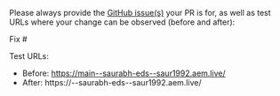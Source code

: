 Please always provide the [GitHub issue(s)](../issues) your PR is for, as well as test URLs where your change can be observed (before and after):

Fix #<gh-issue-id>

Test URLs:
- Before: https://main--saurabh-eds--saur1992.aem.live/
- After: https://<branch>--saurabh-eds--saur1992.aem.live/
